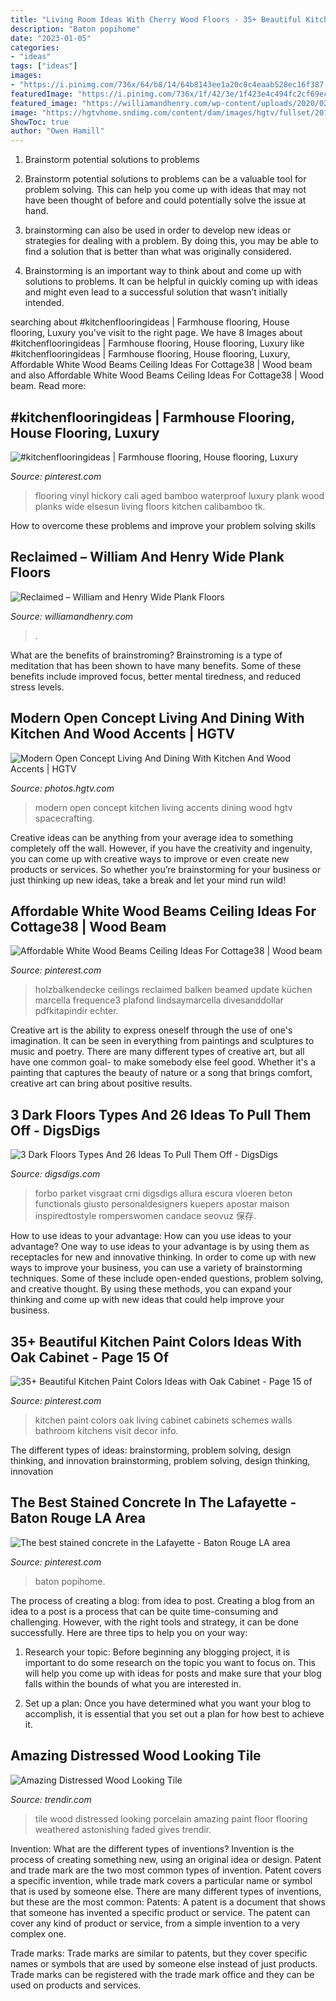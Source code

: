 ```yaml
---
title: "Living Room Ideas With Cherry Wood Floors - 35+ Beautiful Kitchen Paint Colors Ideas With Oak Cabinet"
description: "Baton popihome"
date: "2023-01-05"
categories:
- "ideas"
tags: ["ideas"]
images:
- "https://i.pinimg.com/736x/64/b8/14/64b8143ee1a20c8c4eaab528ec16f387.jpg"
featuredImage: "https://i.pinimg.com/736x/1f/42/3e/1f423e4c494fc2cf69ec54022ea59d4d.jpg"
featured_image: "https://williamandhenry.com/wp-content/uploads/2020/02/Reclaimed-Oak-Design31.jpg"
image: "https://hgtvhome.sndimg.com/content/dam/images/hgtv/fullset/2018/7/10/0/IO_Lucy-Penfield_Hand-Crafted-Modern_011.jpg.rend.hgtvcom.966.1449.suffix/1531244086992.jpeg"
ShowToc: true
author: "Owen Hamill"
---
```



1. Brainstorm potential solutions to problems
1. Brainstorm potential solutions to problems can be a valuable tool for problem solving. This can help you come up with ideas that may not have been thought of before and could potentially solve the issue at hand.
2. brainstorming can also be used in order to develop new ideas or strategies for dealing with a problem. By doing this, you may be able to find a solution that is better than what was originally considered.

3. Brainstorming is an important way to think about and come up with solutions to problems. It can be helpful in quickly coming up with ideas and might even lead to a successful solution that wasn’t initially intended.

	

		
searching about #kitchenflooringideas | Farmhouse flooring, House flooring, Luxury you've visit to the right page. We have 8 Images about #kitchenflooringideas | Farmhouse flooring, House flooring, Luxury like #kitchenflooringideas | Farmhouse flooring, House flooring, Luxury, Affordable White Wood Beams Ceiling Ideas For Cottage38 | Wood beam and also Affordable White Wood Beams Ceiling Ideas For Cottage38 | Wood beam. Read more:
		
    
## #kitchenflooringideas | Farmhouse Flooring, House Flooring, Luxury

<img loading=lazy src="https://i.pinimg.com/736x/1f/42/3e/1f423e4c494fc2cf69ec54022ea59d4d.jpg" onerror="this.onerror=null;this.src='https://tse4.mm.bing.net/th?id=OIP.6aKfPRX53Hi2BoeOyRcc4QHaJ3&amp;pid=15.1';" alt="#kitchenflooringideas | Farmhouse flooring, House flooring, Luxury">

_Source: pinterest.com_

>flooring vinyl hickory cali aged bamboo waterproof luxury plank wood planks wide elsesun living floors kitchen calibamboo tk. 

	

How to overcome these problems and improve your problem solving skills
 

    
## Reclaimed – William And Henry Wide Plank Floors

<img loading=lazy src="https://williamandhenry.com/wp-content/uploads/2020/02/Reclaimed-Oak-Design31.jpg" onerror="this.onerror=null;this.src='https://tse1.mm.bing.net/th?id=OIP.718uNY2Q5UJrwpbca-jdyQHaLH&amp;pid=15.1';" alt="Reclaimed – William and Henry Wide Plank Floors">

_Source: williamandhenry.com_

>. 

	

What are the benefits of brainstroming?
Brainstroming is a type of meditation that has been shown to have many benefits. Some of these benefits include improved focus, better mental tiredness, and reduced stress levels.

    
## Modern Open Concept Living And Dining With Kitchen And Wood Accents | HGTV

<img loading=lazy src="https://hgtvhome.sndimg.com/content/dam/images/hgtv/fullset/2018/7/10/0/IO_Lucy-Penfield_Hand-Crafted-Modern_011.jpg.rend.hgtvcom.966.1449.suffix/1531244086992.jpeg" onerror="this.onerror=null;this.src='https://tse1.mm.bing.net/th?id=OIP.sPaCMYyRgD6paeo9h5PASgHaLH&amp;pid=15.1';" alt="Modern Open Concept Living And Dining With Kitchen And Wood Accents | HGTV">

_Source: photos.hgtv.com_

>modern open concept kitchen living accents dining wood hgtv spacecrafting. 

	

Creative ideas can be anything from your average idea to something completely off the wall. However, if you have the creativity and ingenuity, you can come up with creative ways to improve or even create new products or services. So whether you’re brainstorming for your business or just thinking up new ideas, take a break and let your mind run wild!

    
## Affordable White Wood Beams Ceiling Ideas For Cottage38 | Wood Beam

<img loading=lazy src="https://i.pinimg.com/736x/64/b8/14/64b8143ee1a20c8c4eaab528ec16f387.jpg" onerror="this.onerror=null;this.src='https://tse3.mm.bing.net/th?id=OIP.jqpZWrTyEjOtoC6uDGcY5AAAAA&amp;pid=15.1';" alt="Affordable White Wood Beams Ceiling Ideas For Cottage38 | Wood beam">

_Source: pinterest.com_

>holzbalkendecke ceilings reclaimed balken beamed update küchen marcella frequence3 plafond lindsaymarcella divesanddollar pdfkitapindir echter. 

	

Creative art is the ability to express oneself through the use of one's imagination. It can be seen in everything from paintings and sculptures to music and poetry. There are many different types of creative art, but all have one common goal- to make somebody else feel good. Whether it's a painting that captures the beauty of nature or a song that brings comfort, creative art can bring about positive results.

    
## 3 Dark Floors Types And 26 Ideas To Pull Them Off - DigsDigs

<img loading=lazy src="https://www.digsdigs.com/photos/2016/07/02-black-patterned-wooden-floor-for-an-entryway.jpg" onerror="this.onerror=null;this.src='https://tse4.mm.bing.net/th?id=OIP.Lb7UZZdXSfSRaxKGsEvd-wHaLG&amp;pid=15.1';" alt="3 Dark Floors Types And 26 Ideas To Pull Them Off - DigsDigs">

_Source: digsdigs.com_

>forbo parket visgraat crni digsdigs allura escura vloeren beton functionals giusto personaldesigners kuepers apostar maison inspiredtostyle romperswomen candace seovuz 保存. 

	

How to use ideas to your advantage: How can you use ideas to your advantage?
One way to use ideas to your advantage is by using them as receptacles for new and innovative thinking. In order to come up with new ways to improve your business, you can use a variety of brainstorming techniques. Some of these include open-ended questions, problem solving, and creative thought. By using these methods, you can expand your thinking and come up with new ideas that could help improve your business.

    
## 35+ Beautiful Kitchen Paint Colors Ideas With Oak Cabinet - Page 15 Of

<img loading=lazy src="https://i.pinimg.com/736x/2c/c8/e1/2cc8e1bd138719a57ca40ad80f718b32.jpg" onerror="this.onerror=null;this.src='https://tse2.mm.bing.net/th?id=OIP.UTZlyBRtANbXGLRGztBACAHaKz&amp;pid=15.1';" alt="35+ Beautiful Kitchen Paint Colors Ideas with Oak Cabinet - Page 15 of">

_Source: pinterest.com_

>kitchen paint colors oak living cabinet cabinets schemes walls bathroom kitchens visit decor info. 

	

The different types of ideas: brainstorming, problem solving, design thinking, and innovation
brainstorming, problem solving, design thinking, innovation

    
## The Best Stained Concrete In The Lafayette - Baton Rouge LA Area

<img loading=lazy src="https://i.pinimg.com/736x/0e/24/1f/0e241fd9863f491f5243076ec0513012.jpg" onerror="this.onerror=null;this.src='https://tse3.mm.bing.net/th?id=OIP.CD9IFzl68HfUl2RTNt2g1AAAAA&amp;pid=15.1';" alt="The best stained concrete in the Lafayette - Baton Rouge LA area">

_Source: pinterest.com_

>baton popihome. 

	

The process of creating a blog: from idea to post.
Creating a blog from an idea to a post is a process that can be quite time-consuming and challenging. However, with the right tools and strategy, it can be done successfully. Here are three tips to help you on your way: 
1. Research your topic: Before beginning any blogging project, it is important to do some research on the topic you want to focus on. This will help you come up with ideas for posts and make sure that your blog falls within the bounds of what you are interested in. 

2. Set up a plan: Once you have determined what you want your blog to accomplish, it is essential that you set out a plan for how best to achieve it.

    
## Amazing Distressed Wood Looking Tile

<img loading=lazy src="http://www.trendir.com/archives/assets_c/2015/02/astonishing-porcelain-tile-looking-like-real-weathered-wood-7-thumb-autox1039-51582.jpg" onerror="this.onerror=null;this.src='https://tse4.mm.bing.net/th?id=OIP.lkcil8lMl3NqiQ3oQIqvdQHaMO&amp;pid=15.1';" alt="Amazing Distressed Wood Looking Tile">

_Source: trendir.com_

>tile wood distressed looking porcelain amazing paint floor flooring weathered astonishing faded gives trendir. 

	

Invention: What are the different types of inventions?
Invention is the process of creating something new, using an original idea or design. Patent and trade mark are the two most common types of invention. Patent covers a specific invention, while trade mark covers a particular name or symbol that is used by someone else. There are many different types of inventions, but these are the most common:
Patents: A patent is a document that shows that someone has invented a specific product or service. The patent can cover any kind of product or service, from a simple invention to a very complex one.

Trade marks: Trade marks are similar to patents, but they cover specific names or symbols that are used by someone else instead of just products. Trade marks can be registered with the trade mark office and they can be used on products and services.

